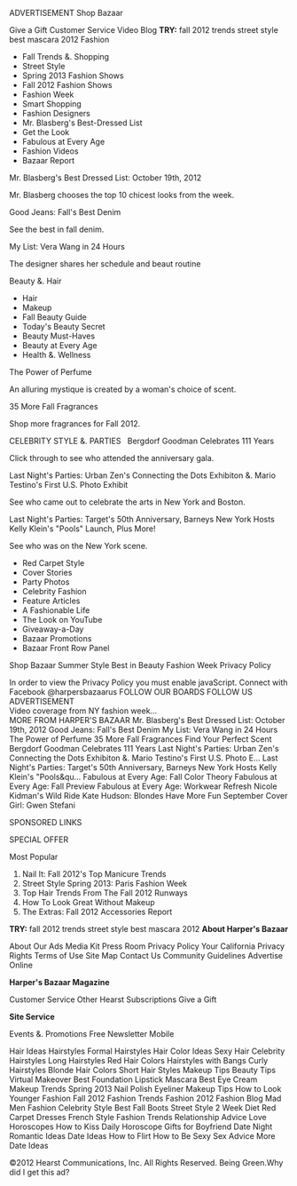 ADVERTISEMENT Shop Bazaar

Give a Gift Customer Service Video Blog **TRY:** fall 2012 trends street style best mascara 2012 Fashion  

*   Fall Trends &. Shopping
*   Street Style
*   Spring 2013 Fashion Shows
*   Fall 2012 Fashion Shows
*   Fashion Week
*   Smart Shopping
*   Fashion Designers
*   Mr. Blasberg's Best-Dressed List
*   Get the Look
*   Fabulous at Every Age
*   Fashion Videos
*   Bazaar Report

Mr. Blasberg's Best Dressed List: October 19th, 2012

Mr. Blasberg chooses the top 10 chicest looks from the week.

Good Jeans: Fall's Best Denim

See the best in fall denim.

My List: Vera Wang in 24 Hours

The designer shares her schedule and beaut routine

Beauty &. Hair  

*   Hair
*   Makeup
*   Fall Beauty Guide
*   Today's Beauty Secret
*   Beauty Must-Haves
*   Beauty at Every Age
*   Health &. Wellness

The Power of Perfume

An alluring mystique is created by a woman's choice of scent.

35 More Fall Fragrances

Shop more fragrances for Fall 2012.

CELEBRITY STYLE &. PARTIES   Bergdorf Goodman Celebrates 111 Years

Click through to see who attended the anniversary gala.

Last Night's Parties: Urban Zen's Connecting the Dots Exhibiton &. Mario Testino's First U.S. Photo Exhibit

See who came out to celebrate the arts in New York and Boston.

Last Night's Parties: Target's 50th Anniversary, Barneys New York Hosts Kelly Klein's "Pools" Launch, Plus More!

See who was on the New York scene.

*   Red Carpet Style
*   Cover Stories
*   Party Photos
*   Celebrity Fashion
*   Feature Articles
*   A Fashionable Life
*   The Look on YouTube
*   Giveaway-a-Day
*   Bazaar Promotions
*   Bazaar Front Row Panel

Shop Bazaar Summer Style Best in Beauty Fashion Week Privacy Policy

In order to view the Privacy Policy you must enable javaScript. Connect with Facebook @harpersbazaarus FOLLOW OUR BOARDS FOLLOW US ADVERTISEMENT  
Video coverage from NY fashion week...  
MORE FROM HARPER'S BAZAAR Mr. Blasberg's Best Dressed List: October 19th, 2012 Good Jeans: Fall's Best Denim My List: Vera Wang in 24 Hours The Power of Perfume 35 More Fall Fragrances Find Your Perfect Scent Bergdorf Goodman Celebrates 111 Years Last Night's Parties: Urban Zen's Connecting the Dots Exhibiton &. Mario Testino's First U.S. Photo E... Last Night's Parties: Target's 50th Anniversary, Barneys New York Hosts Kelly Klein's "Pools&qu... Fabulous at Every Age: Fall Color Theory Fabulous at Every Age: Fall Preview Fabulous at Every Age: Workwear Refresh Nicole Kidman's Wild Ride Kate Hudson: Blondes Have More Fun September Cover Girl: Gwen Stefani

SPONSORED LINKS

SPECIAL OFFER

Most Popular

1.  Nail It: Fall 2012's Top Manicure Trends
2.  Street Style Spring 2013: Paris Fashion Week
3.  Top Hair Trends From The Fall 2012 Runways
4.  How To Look Great Without Makeup
5.  The Extras: Fall 2012 Accessories Report

**TRY:** fall 2012 trends street style best mascara 2012 **About Harper's Bazaar**

About Our Ads Media Kit Press Room Privacy Policy Your California Privacy Rights Terms of Use Site Map Contact Us Community Guidelines Advertise Online

**Harper's Bazaar Magazine**

Customer Service Other Hearst Subscriptions Give a Gift

**Site Service**

Events &. Promotions Free Newsletter Mobile

Hair Ideas Hairstyles Formal Hairstyles Hair Color Ideas Sexy Hair Celebrity Hairstyles Long Hairstyles Red Hair Colors Hairstyles with Bangs Curly Hairstyles Blonde Hair Colors Short Hair Styles Makeup Tips Beauty Tips Virtual Makeover Best Foundation Lipstick Mascara Best Eye Cream Makeup Trends Spring 2013 Nail Polish Eyeliner Makeup Tips How to Look Younger Fashion Fall 2012 Fashion Trends Fashion 2012 Fashion Blog Mad Men Fashion Celebrity Style Best Fall Boots Street Style 2 Week Diet Red Carpet Dresses French Style Fashion Trends Relationship Advice Love Horoscopes How to Kiss Daily Horoscope Gifts for Boyfriend Date Night Romantic Ideas Date Ideas How to Flirt How to Be Sexy Sex Advice More Date Ideas

©2012 Hearst Communications, Inc. All Rights Reserved. Being Green.Why did I get this ad?